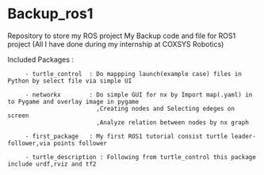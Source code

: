 # Backup_ros1
Repository to store my ROS project 
My Backup code and file for ROS1 project (All I have done during my internship at COXSYS Robotics)

Included Packages :

         - turtle_control  : Do mappping launch(example case) files in Python by select file via simple UI
                    
         - networkx        : Do simple GUI for nx by Import map(.yaml) in to Pygame and overlay image in pygame
                             ,Creating nodes and Selecting edeges on screen
                             ,Analyze relation between nodes by nx graph
                             
         - first_package   : My first ROS1 tutorial consist turtle leader-follower,via points follower
         
         - turtle_description : Following from turtle_control this package include urdf,rviz and tf2
